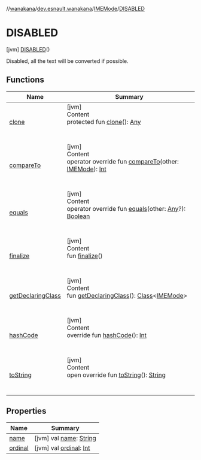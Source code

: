 //[wanakana](../../../index.md)/[dev.esnault.wanakana](../../index.md)/[IMEMode](../index.md)/[DISABLED](index.md)



# DISABLED  
 [jvm] [DISABLED](index.md)()  


Disabled, all the text will be converted if possible.

   


## Functions  
  
|  Name|  Summary| 
|---|---|
| <a name="kotlin/Enum/clone/#/PointingToDeclaration/"></a>[clone](../../-token-type/-o-t-h-e-r/index.md#%5Bkotlin%2FEnum%2Fclone%2F%23%2FPointingToDeclaration%2F%5D%2FFunctions%2F382485239)| <a name="kotlin/Enum/clone/#/PointingToDeclaration/"></a>[jvm]  <br>Content  <br>protected fun [clone](../../-token-type/-o-t-h-e-r/index.md#%5Bkotlin%2FEnum%2Fclone%2F%23%2FPointingToDeclaration%2F%5D%2FFunctions%2F382485239)(): [Any](https://kotlinlang.org/api/latest/jvm/stdlib/kotlin/-any/index.html)  <br><br><br>
| <a name="kotlin/Enum/compareTo/#dev.esnault.wanakana.IMEMode/PointingToDeclaration/"></a>[compareTo](../-t-o_-k-a-t-a-k-a-n-a/index.md#%5Bkotlin%2FEnum%2FcompareTo%2F%23dev.esnault.wanakana.IMEMode%2FPointingToDeclaration%2F%5D%2FFunctions%2F382485239)| <a name="kotlin/Enum/compareTo/#dev.esnault.wanakana.IMEMode/PointingToDeclaration/"></a>[jvm]  <br>Content  <br>operator override fun [compareTo](../-t-o_-k-a-t-a-k-a-n-a/index.md#%5Bkotlin%2FEnum%2FcompareTo%2F%23dev.esnault.wanakana.IMEMode%2FPointingToDeclaration%2F%5D%2FFunctions%2F382485239)(other: [IMEMode](../index.md)): [Int](https://kotlinlang.org/api/latest/jvm/stdlib/kotlin/-int/index.html)  <br><br><br>
| <a name="kotlin/Enum/equals/#kotlin.Any?/PointingToDeclaration/"></a>[equals](../../-token-type/-o-t-h-e-r/index.md#%5Bkotlin%2FEnum%2Fequals%2F%23kotlin.Any%3F%2FPointingToDeclaration%2F%5D%2FFunctions%2F382485239)| <a name="kotlin/Enum/equals/#kotlin.Any?/PointingToDeclaration/"></a>[jvm]  <br>Content  <br>operator override fun [equals](../../-token-type/-o-t-h-e-r/index.md#%5Bkotlin%2FEnum%2Fequals%2F%23kotlin.Any%3F%2FPointingToDeclaration%2F%5D%2FFunctions%2F382485239)(other: [Any](https://kotlinlang.org/api/latest/jvm/stdlib/kotlin/-any/index.html)?): [Boolean](https://kotlinlang.org/api/latest/jvm/stdlib/kotlin/-boolean/index.html)  <br><br><br>
| <a name="kotlin/Enum/finalize/#/PointingToDeclaration/"></a>[finalize](../../-token-type/-o-t-h-e-r/index.md#%5Bkotlin%2FEnum%2Ffinalize%2F%23%2FPointingToDeclaration%2F%5D%2FFunctions%2F382485239)| <a name="kotlin/Enum/finalize/#/PointingToDeclaration/"></a>[jvm]  <br>Content  <br>fun [finalize](../../-token-type/-o-t-h-e-r/index.md#%5Bkotlin%2FEnum%2Ffinalize%2F%23%2FPointingToDeclaration%2F%5D%2FFunctions%2F382485239)()  <br><br><br>
| <a name="kotlin/Enum/getDeclaringClass/#/PointingToDeclaration/"></a>[getDeclaringClass](../../-token-type/-o-t-h-e-r/index.md#%5Bkotlin%2FEnum%2FgetDeclaringClass%2F%23%2FPointingToDeclaration%2F%5D%2FFunctions%2F382485239)| <a name="kotlin/Enum/getDeclaringClass/#/PointingToDeclaration/"></a>[jvm]  <br>Content  <br>fun [getDeclaringClass](../../-token-type/-o-t-h-e-r/index.md#%5Bkotlin%2FEnum%2FgetDeclaringClass%2F%23%2FPointingToDeclaration%2F%5D%2FFunctions%2F382485239)(): [Class](https://docs.oracle.com/javase/8/docs/api/java/lang/Class.html)<[IMEMode](../index.md)>  <br><br><br>
| <a name="kotlin/Enum/hashCode/#/PointingToDeclaration/"></a>[hashCode](../../-token-type/-o-t-h-e-r/index.md#%5Bkotlin%2FEnum%2FhashCode%2F%23%2FPointingToDeclaration%2F%5D%2FFunctions%2F382485239)| <a name="kotlin/Enum/hashCode/#/PointingToDeclaration/"></a>[jvm]  <br>Content  <br>override fun [hashCode](../../-token-type/-o-t-h-e-r/index.md#%5Bkotlin%2FEnum%2FhashCode%2F%23%2FPointingToDeclaration%2F%5D%2FFunctions%2F382485239)(): [Int](https://kotlinlang.org/api/latest/jvm/stdlib/kotlin/-int/index.html)  <br><br><br>
| <a name="kotlin/Enum/toString/#/PointingToDeclaration/"></a>[toString](../../-token-type/-o-t-h-e-r/index.md#%5Bkotlin%2FEnum%2FtoString%2F%23%2FPointingToDeclaration%2F%5D%2FFunctions%2F382485239)| <a name="kotlin/Enum/toString/#/PointingToDeclaration/"></a>[jvm]  <br>Content  <br>open override fun [toString](../../-token-type/-o-t-h-e-r/index.md#%5Bkotlin%2FEnum%2FtoString%2F%23%2FPointingToDeclaration%2F%5D%2FFunctions%2F382485239)(): [String](https://kotlinlang.org/api/latest/jvm/stdlib/kotlin/-string/index.html)  <br><br><br>


## Properties  
  
|  Name|  Summary| 
|---|---|
| <a name="dev.esnault.wanakana/IMEMode.DISABLED/name/#/PointingToDeclaration/"></a>[name](name.md)| <a name="dev.esnault.wanakana/IMEMode.DISABLED/name/#/PointingToDeclaration/"></a> [jvm] val [name](name.md): [String](https://kotlinlang.org/api/latest/jvm/stdlib/kotlin/-string/index.html)   <br>
| <a name="dev.esnault.wanakana/IMEMode.DISABLED/ordinal/#/PointingToDeclaration/"></a>[ordinal](ordinal.md)| <a name="dev.esnault.wanakana/IMEMode.DISABLED/ordinal/#/PointingToDeclaration/"></a> [jvm] val [ordinal](ordinal.md): [Int](https://kotlinlang.org/api/latest/jvm/stdlib/kotlin/-int/index.html)   <br>

